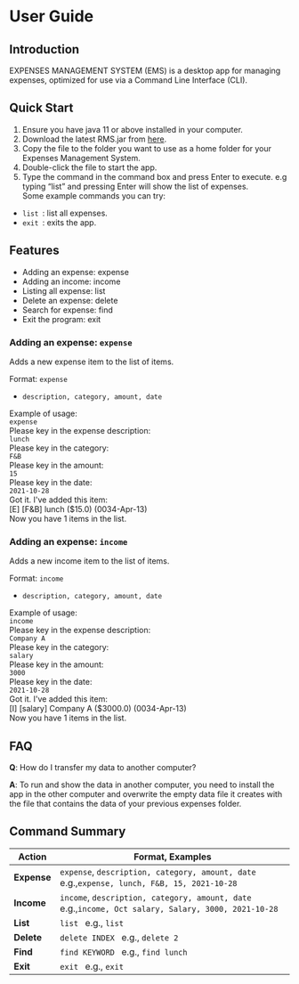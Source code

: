 # User Guide

## Introduction

EXPENSES MANAGEMENT SYSTEM (EMS) is a desktop app for managing expenses, optimized for use via a Command Line
Interface (CLI).

## Quick Start

1. Ensure you have java 11 or above installed in your computer.
1. Download the latest RMS.jar from [here](https://github.com/AY2122S1-TIC4001-F18-2/tp/releases).
1. Copy the file to the folder you want to use as a home folder for your Expenses Management System.
1. Double-click the file to start the app.
1. Type the command in the command box and press Enter to execute. e.g typing “list” and pressing Enter will show the
   list of expenses. <br/>
   Some example commands you can try:

* ```list ```: list all expenses.
* ```exit ```: exits the app.

## Features

* Adding an expense: expense
* Adding an income: income
* Listing all expense: list
* Delete an expense: delete
* Search for expense: find
* Exit the program: exit

### Adding an expense: `expense`

Adds a new expense item to the list of items.

Format: `expense`

* `description, category, amount, date`

Example of usage: <br/>
`expense` <br/>
Please key in the expense description:<br/>
`lunch` <br/>
Please key in the category: <br/>
`F&B` <br/>
Please key in the amount: <br/>
`15` <br/>
Please key in the date: <br/>
`2021-10-28` <br/>
Got it. I've added this item: <br/>
[E] [F&B] lunch ($15.0) (0034-Apr-13) <br/>
Now you have 1 items in the list. <br/>

### Adding an expense: `income`

Adds a new income item to the list of items.

Format: `income`

* `description, category, amount, date`

Example of usage: <br/>
`income` <br/>
Please key in the expense description:<br/>
`Company A` <br/>
Please key in the category: <br/>
`salary` <br/>
Please key in the amount: <br/>
`3000` <br/>
Please key in the date: <br/>
`2021-10-28` <br/>
Got it. I've added this item: <br/>
[I] [salary] Company A ($3000.0) (0034-Apr-13) <br/>
Now you have 1 items in the list. <br/>

## FAQ

**Q**: How do I transfer my data to another computer?

**A**: To run and show the data in another computer, you need to install the app in the other computer and overwrite the
empty data file it creates with the file that contains the data of your previous expenses folder.

## Command Summary

**Action** | **Format, Examples**
------------ | -------------
**Expense** | ```expense```, ```description, category, amount, date``` e.g.,```expense, lunch, F&B, 15, 2021-10-28 ```
**Income** | ```income```, ```description, category, amount, date``` e.g.,```income, Oct salary, Salary, 3000, 2021-10-28 ```
**List** | ```list ``` e.g., ```list ```
**Delete** | ```delete INDEX ``` e.g., ```delete 2 ```
**Find** | ```find KEYWORD ``` e.g., ```find lunch ```
**Exit** | ```exit ``` e.g., ```exit ```
